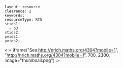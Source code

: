 ````
layout: resource
clearance: 1
keywords:
resourceType: RT5
stids1: 
  - p3
stids2:
pvids1:
pvids2:

````

<:= iframe("See http://nrich.maths.org/4304?mobile=1", "http://nrich.maths.org/4304?mobile=1", 700, 2300, image="thumbnail.png") :>

